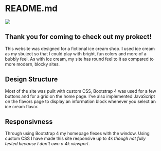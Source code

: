 # README.md

![](https://gph.is/2aDMAJx)

## Thank you for coming to check out my prokect!

This website was designed for a fictional ice cream shop. I used ice cream as my sbuject so that I could play with bright, fun colors and more of a bubbly feel. As with ice cream, my site has round feel to it as compared to more modern, blocky sites.

## Design Structure

Most of the site was puilt with custom CSS, Bootstrap 4 was used for a few buttons and for a grid on the home page. I've also implemented JavaScript on the flavors page to display an information block whenever you select an ice cream flavor.

## Responsivness

Through using Bootstrap 4 my homepage flexes with the window. Using custom CSS I have made this site responsive up to 4k *though not fully tested because I don't own a 4k viewport*.